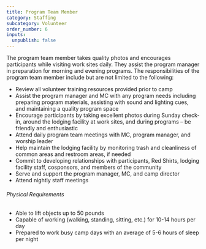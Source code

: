 ```yaml
---
title: Program Team Member
category: Staffing
subcategory: Volunteer
order_number: 6
inputs:
  unpublish: false
---
```

The program team member takes quality photos and encourages participants while visiting work sites daily. They assist the program manager in preparation for morning and evening programs. The responsibilities of the program team member include but are not limited to the following:

<div><ul><li>Review all volunteer training resources provided prior to camp</li><li>Assist the program manager and MC with any program needs including preparing program materials, assisting with sound and lighting cues, and maintaining a quality program space</li><li>Encourage participants by taking excellent photos during Sunday check-in, around the lodging facility at work sites, and during programs &ndash; be friendly and enthusiastic</li><li>Attend daily program team meetings with MC, program manager, and worship leader</li><li>Help maintain the lodging facility by monitoring trash and cleanliness of common areas and restroom areas, if needed</li><li>Commit to developing relationships with participants, Red Shirts, lodging facility staff, cosponsors, and members of the community</li><li>Serve and support the program manager, MC, and camp director</li><li>Attend nightly staff meetings</li></ul><div><h6>Physical Requirements</h6><ul><li>Able to lift objects up to 50 pounds</li><li>Capable of working (walking, standing, sitting, etc.) for 10-14 hours per day</li><li>Prepared to work busy camp days with an average of 5-6 hours of sleep per night</li></ul></div></div>

